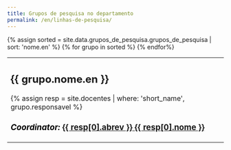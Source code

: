 ```yaml
---
title: Grupos de pesquisa no departamento
permalink: /en/linhas-de-pesquisa/
---
```


<style>
body {text-align: left;}
</style>

<table class="table table-hover">
  {% assign sorted = site.data.grupos_de_pesquisa.grupos_de_pesquisa | sort: 'nome.en' %}
  {% for grupo in  sorted %}
  <tr>
    <td>
      <h2>{{ grupo.nome.en }}</h2>
      {% assign resp = site.docentes | where: 'short_name', grupo.responsavel %}
      <h3 style="color:black"><i>Coordinator:</i> <a href="{{site.baseurl}}{{ resp[0].url }}">{{ resp[0].abrev }} {{ resp[0].nome }}</a></h3>
    </td>
  </tr>
  {% endfor%}
</table>
